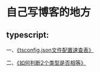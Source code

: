 # 自己写博客的地方

## typescript:
一、[《tsconfig.json文件配置速查表》](https://github.com/lmxyjy/blogs/issues/1)

二、[《如何判断2个类型是否相等》](https://github.com/lmxyjy/blogs/issues/2)

